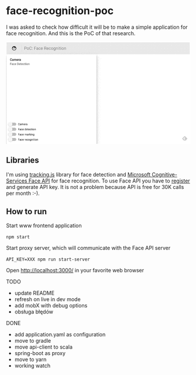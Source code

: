 face-recognition-poc
====================
I was asked to check how difficult it will be to make a simple application for face recognition.
And this is the PoC of that research.

![Example](https://raw.githubusercontent.com/patrykpacewicz/face-recognition-poc/master/doc/gif/pwmfXfAxSO.gif)

Libraries
---------
I'm using [tracking.js][tracking-js] library for face detection and [Microsoft Cognitive-Services Face API][ms-face-api] for face recognition. To use Face API you have to [register][ms-sign-up] and generate API key. It is not a problem because API is free for 30K calls per month :-).

How to run
----------
Start www frontend application
```
npm start
```

Start proxy server, which will communicate with the Face API server
```
API_KEY=XXX npm run start-server
```

Open [http://localhost:3000/][app] in your favorite web browser

[app]: http://localhost:3000/
[tracking-js]: https://trackingjs.com/
[ms-face-api]: https://www.microsoft.com/cognitive-services/en-us/face-api/documentation/overview
[ms-sign-up]: https://www.microsoft.com/cognitive-services/en-us/sign-up

TODO
 - update README
 - refresh on live in dev mode
 - add mobX with debug options
 - obsługa błędów
 
DONE
 - add application.yaml as configuration
 - move to gradle
 - move api-client to scala
 - spring-boot as proxy
 - move to yarn
 - working watch
